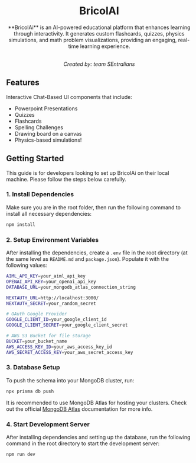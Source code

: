 <h1 align='center'>BricolAI</h2>

<p align='center'>
**BricolAi** is an AI-powered educational platform that enhances learning through interactivity. It generates custom flashcards, quizzes, physics simulations, and math problem visualizations, providing an engaging, real-time learning experience.
<br><br>

<p align='center'>
<i>Created by: team SEntralians</i>
<br>

## Features
Interactive Chat-Based UI components that include:

* Powerpoint Presentations
* Quizzes
* Flashcards
* Spelling Challenges
* Drawing board on a canvas
* Physics-based simulations!

## Getting Started

This guide is for developers looking to set up BricolAi on their local machine. Please follow the steps below carefully.

### 1. Install Dependencies

Make sure you are in the root folder, then run the following command to install all necessary dependencies:

```bash
npm install
```

### 2. Setup Environment Variables

After installing the dependencies, create a `.env` file in the root directory (at the same level as `README.md` and `package.json`). Populate it with the following values:

```bash
AIML_API_KEY=your_aiml_api_key
OPENAI_API_KEY=your_openai_api_key
DATABASE_URL=your_mongodb_atlas_connection_string

NEXTAUTH_URL=http://localhost:3000/
NEXTAUTH_SECRET=your_random_secret

# OAuth Google Provider
GOOGLE_CLIENT_ID=your_google_client_id
GOOGLE_CLIENT_SECRET=your_google_client_secret

# AWS S3 Bucket for file storage
BUCKET=your_bucket_name
AWS_ACCESS_KEY_ID=your_aws_access_key_id
AWS_SECRET_ACCESS_KEY=your_aws_secret_access_key

```

### 3. Database Setup

To push the schema into your MongoDB cluster, run:

```bash
npx prisma db push
```

It is recommended to use MongoDB Atlas for hosting your clusters. Check out the official [MongoDB Atlas](https://www.mongodb.com/docs/atlas/) documentation for more info.

### 4. Start Development Server

After installing dependencies and setting up the database, run the following command in the root directory to start the development server:

```bash
npm run dev
```
